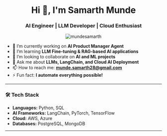 <h1 align="center">Hi 👋, I'm Samarth Munde</h1>
<h3 align="center">AI Engineer | LLM Developer | Cloud Enthusiast</h3>

<p align="center">
  <img src="https://komarev.com/ghpvc/?username=mundesamarth&label=Profile%20Views&color=0e75b6&style=flat" alt="mundesamarth" />
</p>

- 🔭 I’m currently working on **AI Product Manager Agent**
- 🌱 I’m learning **LLM Fine-tuning & RAG-based AI applications**
- 👯 I’m looking to collaborate on **AI and ML projects**
- 💬 Ask me about **LLMs, LangChain, and Cloud AI Deployment**
- 📫 How to reach me: **munde.samarth28@gmail.com**
- ⚡ Fun fact: **I automate everything possible!**

---

### 🛠 Tech Stack
- **Languages:** Python, SQL  
- **AI Frameworks:** LangChain, PyTorch, TensorFlow  
- **Cloud:** AWS, Azure  
- **Databases:** PostgreSQL, MongoDB  

---

